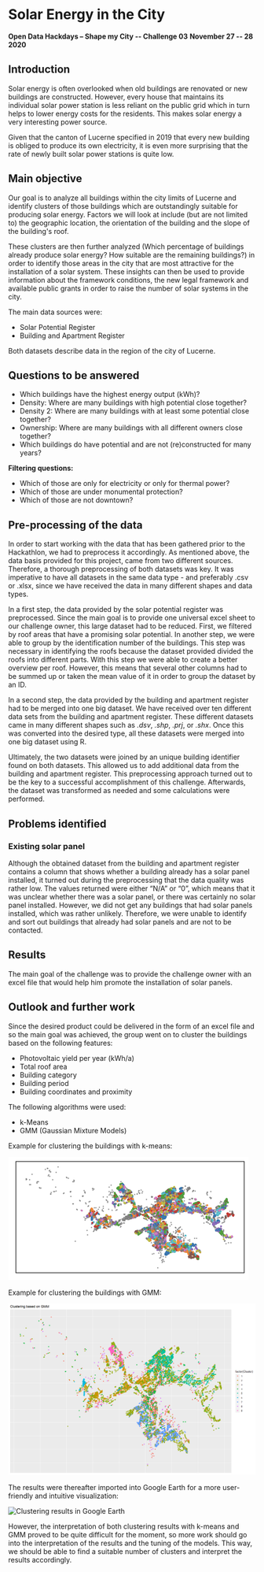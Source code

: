 # Solar Energy in the City

**Open Data Hackdays – Shape my City -- Challenge 03**
**November 27 -- 28 2020**

## Introduction

Solar energy is often overlooked when old buildings are renovated or new buildings are constructed. 
However, every house that maintains its individual solar power station is less reliant on the public 
grid which in turn helps to lower energy costs for the residents. This makes solar energy a very 
interesting power source.

Given that the canton of Lucerne specified in 2019 that every new building is obliged to produce its 
own electricity, it is even more surprising that the rate of newly built solar power stations is quite 
low.

## Main objective
Our goal is to analyze all buildings within the city limits of Lucerne and identify clusters of those 
buildings which are outstandingly suitable for producing solar energy. Factors we will look at include 
(but are not limited to) the geographic location, the orientation of the building and the slope of the 
building's roof.

These clusters are then further analyzed (Which percentage of buildings already produce solar energy? 
How suitable are the remaining buildings?) in order to identify those areas in the city that are most 
attractive for the installation of a solar system. These insights can then be used to provide 
information about the framework conditions, the new legal framework and available public grants in 
order to raise the number of solar systems in the city.

The main data sources were:
* Solar Potential Register 
* Building and Apartment Register

Both datasets describe data in the region of the city of Lucerne. 


## Questions to be answered

* Which buildings have the highest energy output (kWh)?
* Density: Where are many buildings with high potential close together?
* Density 2: Where are many buildings with at least some potential close together?
* Ownership: Where are many buildings with all different owners close together?
* Which buildings do have potential and are not (re)constructed for many years?

**Filtering questions:**

* Which of those are only for electricity or only for thermal power?
* Which of those are under monumental protection?
* Which of those are not downtown?


## Pre-processing of the data
In order to start working with the data that has been gathered prior to the Hackathlon, we had to 
preprocess it accordingly. As mentioned above, the data basis provided for this project, came from 
two different sources. Therefore, a thorough preprocessing of both datasets was key. It was 
imperative to have all datasets in the same data type - and preferably .csv or .xlsx, since we have
received the data in many different shapes and data types. 

In a first step, the data provided by the solar potential register was preprocessed. Since the main 
goal is to provide one universal excel sheet to our challenge owner, this large dataset had to be 
reduced. First, we filtered by roof areas that have a promising solar potential. In another step,
we were able to group by the identification number of the buildings. This step was necessary in 
identifying the roofs because the dataset provided divided the roofs into different parts. With this 
step we were able to create a better overview per roof. However, this means that several other 
columns had to be summed up or taken the mean value of it in order to group the dataset by an ID. 

In a second step, the data provided by the building and apartment register had to be merged into one 
big dataset. We have received over ten different data sets from the building and apartment register. 
These different datasets came in many different shapes such as *.dsv*, *.shp*, *.prj*, or *.shx*. 
Once this was converted into the desired type, all these datasets were merged into one big dataset 
using R.

Ultimately, the two datasets were joined by an unique building identifier found on both datasets. 
This allowed us to add additional data from the building and apartment register. This preprocessing 
approach turned out to be the key to a successful accomplishment of this challenge. Afterwards,
the dataset was transformed as needed and some calculations were performed.

## Problems identified

### Existing solar panel
Although the obtained dataset from the building and apartment register contains a column that shows
whether a building already has a solar panel installed, it turned out during the preprocessing that 
the data quality was rather low. The values returned were either “N/A” or “0”, which means that it was 
unclear whether there was a solar panel, or there was certainly no solar panel installed. However, we
did not get any buildings that had solar panels installed, which was rather unlikely. Therefore, we 
were unable to identify and sort out buildings that already had solar panels and are not to be 
contacted.

## Results
The main goal of the challenge was to provide the challenge owner with an excel file that would help 
him promote the installation of solar panels.

## Outlook and further work

Since the desired product could be delivered in the form of an excel file and so the main goal was 
achieved, the group went on to cluster the buildings based on the following features:

* Photovoltaic yield per year (kWh/a)
* Total roof area
* Building category
* Building period
* Building coordinates and proximity

The following algorithms were used:

* k-Means
* GMM (Gaussian Mixture Models)

Example for clustering the buildings with k-means:

![Example for clustering with k-means](img/clustering-kmeans.png)

Example for clustering the buildings with GMM:

![Example for clustering with GMM](img/gmm-clustering.png)

The results were thereafter imported into Google Earth for a more user-friendly and intuitive
visualization:

![Clustering results in Google Earth](img/google-earth-snippet.png)

However, the interpretation of both clustering results with k-means and GMM proved to be quite
difficult for the moment, so more work should go into the interpretation of the results and the
tuning of the models. This way, we should be able to find a suitable number of clusters and 
interpret the results accordingly.
